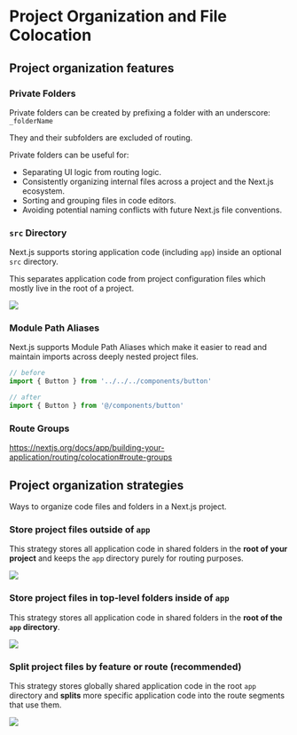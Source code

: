 # Project Organization and File Colocation

## Project organization features

### Private Folders

Private folders can be created by prefixing a folder with an underscore: `_folderName`

They and their subfolders are excluded of routing.

Private folders can be useful for:

- Separating UI logic from routing logic.
- Consistently organizing internal files across a project and the Next.js ecosystem.
- Sorting and grouping files in code editors.
- Avoiding potential naming conflicts with future Next.js file conventions.


### `src` Directory

Next.js supports storing application code (including `app`) inside an optional `src` directory.

This separates application code from project configuration files which mostly live in the root of a project.

![](https://nextjs.org/_next/image?url=%2Fdocs%2Flight%2Fproject-organization-src-directory.png&w=3840&q=75&dpl=dpl_DMzbjJ6qfcbNz3HGySe9uGAgJ5sK)


### Module Path Aliases

Next.js supports Module Path Aliases which make it easier to read and maintain imports across deeply nested project files.

```jsx filename="app/dashboard/settings/analytics/page.js"
// before
import { Button } from '../../../components/button'

// after
import { Button } from '@/components/button'
```

### Route Groups

https://nextjs.org/docs/app/building-your-application/routing/colocation#route-groups


## Project organization strategies

Ways to organize code files and folders in a Next.js project.

### Store project files outside of `app`

This strategy stores all application code in shared folders in the **root of your project** and keeps the `app` directory purely for routing purposes.

![](https://nextjs.org/_next/image?url=%2Fdocs%2Flight%2Fproject-organization-project-root.png&w=3840&q=75&dpl=dpl_DMzbjJ6qfcbNz3HGySe9uGAgJ5sK)


### Store project files in top-level folders inside of `app`

This strategy stores all application code in shared folders in the **root of the `app` directory**.

![](https://nextjs.org/_next/image?url=%2Fdocs%2Flight%2Fproject-organization-app-root.png&w=3840&q=75&dpl=dpl_DMzbjJ6qfcbNz3HGySe9uGAgJ5sK)


### Split project files by feature or route (recommended)

This strategy stores globally shared application code in the root `app` directory and **splits** more specific application code into the route segments that use them.

![](https://nextjs.org/_next/image?url=%2Fdocs%2Flight%2Fproject-organization-app-root-split.png&w=3840&q=75&dpl=dpl_DMzbjJ6qfcbNz3HGySe9uGAgJ5sK)
